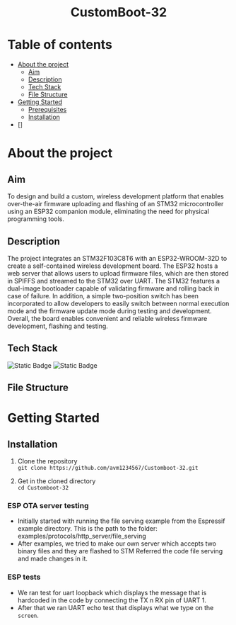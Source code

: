 <p>
<h1 align = "center" > <strong>CustomBoot-32</strong> <br></h1>


</p>

# Table of contents

- [About the project](#about-the-project)
    - [Aim](#aim)
    - [Description](#description)
    - [Tech Stack](#tech-stack)
    - [File Structure](#file-structure)
- [Getting Started](#getting-started)
    - [Prerequisites](#prerequisites)
    - [Installation](#installation)
- []

# About the project
## Aim
To design and build a custom, wireless development platform that enables over-the-air firmware uploading and flashing of an STM32 microcontroller using an ESP32 companion module, eliminating the need for physical programming tools.

## Description
The project integrates an STM32F103C8T6 with an ESP32-WROOM-32D to create a self-contained wireless development board. The ESP32 hosts a web server that allows users to upload firmware files, which are then stored in SPIFFS and streamed to the STM32 over UART. The STM32 features a dual-image bootloader capable of validating firmware and rolling back in case of failure. In addition, a simple two-position switch has been incorporated to allow developers to easily switch between normal execution mode and the firmware update mode during testing and development. Overall, the board enables convenient and reliable wireless firmware development, flashing and testing.

## Tech Stack
![Static Badge](https://img.shields.io/badge/Embedded_C-blue?style=for-the-badge&logo=C&labelColor=black)
![Static Badge](https://img.shields.io/badge/PCB%20Designing-green?style=for-the-badge)


## File Structure

# Getting Started
## Installation
1) Clone the repository<br>
`git clone https://github.com/avm1234567/Customboot-32.git`

2) Get in the cloned directory<br>
`cd Customboot-32`


### ESP OTA server testing
- Initially started with running the file serving example from the Espressif example directory. This is the path to the folder: examples/protocols/http_server/file_serving
- After examples, we tried to make our own server which accepts two binary files and they are flashed to STM Referred the code file serving and made changes in it.
  
### ESP tests
- We ran test for uart loopback which displays the message that is hardcoded in the code by connecting the TX n RX pin of UART 1.
- After that we ran UART echo test that displays what we type on the `screen`.


